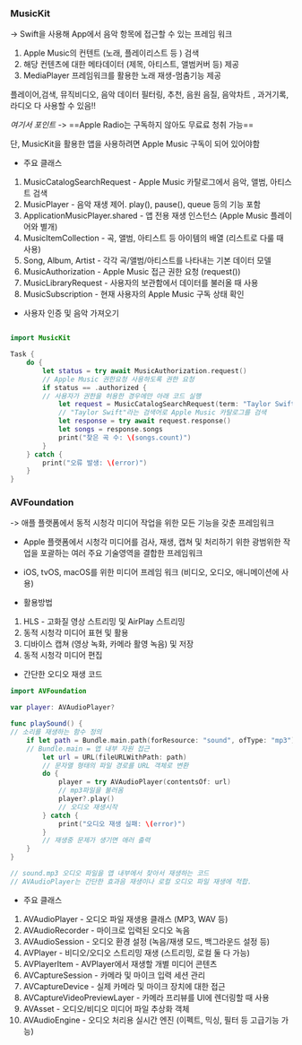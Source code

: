 

### MusicKit

-> Swift을 사용해 App에서 음악 항목에 접근할 수 있는 프레임 워크

1) Apple Music의 컨텐트 (노래, 플레이리스트 등 ) 검색
2) 해당 컨텐츠에 대한 메타데이터 (제목, 아티스트, 앨범커버 등) 제공
3) MediaPlayer 프레임워크를 활용한 노래 재생-멈춤기능 제공

플레이어,검색, 뮤직비디오, 음악 데이터 필터링, 추천, 음원 음질, 음악차트 , 과거기록, 라디오
다 사용할 수 있음!!

*여기서 포인트*
-> ==Apple Radio는 구독하지 않아도 무료료 청취 가능==


단, MusicKit을 활용한 앱을 사용하려면 Apple Music 구독이 되어 있어야함


- 주요 클래스
  
1) MusicCatalogSearchRequest - Apple Music 카탈로그에서 음악, 앨범, 아티스트 검색
2) MusicPlayer - 음악 재생 제어. play(), pause(), queue 등의 기능 포함
3) ApplicationMusicPlayer.shared - 앱 전용 재생 인스턴스 (Apple Music 플레이어와 별개)
4) MusicItemCollection - 곡, 앨범, 아티스트 등 아이템의 배열 (리스트로 다룰 때 사용)
5) Song, Album, Artist - 각각 곡/앨범/아티스트를 나타내는 기본 데이터 모델
6) MusicAuthorization - Apple Music 접근 권한 요청 (request())
7) MusicLibraryRequest - 사용자의 보관함에서 데이터를 불러올 때 사용
8) MusicSubscription - 현재 사용자의 Apple Music 구독 상태 확인



- 사용자 인증 및 음악 가져오기

``` swift

import MusicKit

Task {
    do {
        let status = try await MusicAuthorization.request()
        // Apple Music 권한요청 사용하도록 권한 요청
        if status == .authorized {
        // 사용자가 권한을 허용한 경우에만 아래 코드 실행
            let request = MusicCatalogSearchRequest(term: "Taylor Swift", types: [Song.self])
            // "Taylor Swift"라는 검색어로 Apple Music 카탈로그를 검색
            let response = try await request.response()
            let songs = response.songs
            print("찾은 곡 수: \(songs.count)")
        }
    } catch {
        print("오류 발생: \(error)")
    }
}

```






### AVFoundation

-> 애플 플랫폼에서 동적 시청각 미디어 작업을 위한 모든 기능을 갖춘 프레임워크
- Apple 플랫폼에서 시청각 미디어를 검사, 재생, 캡쳐 및 처리하기 위한 광범위한 작업을 포괄하는 여러 주요 기술영역을 결합한 프레임워크
- iOS, tvOS, macOS를 위한 미디어 프레임 워크 (비디오, 오디오, 애니메이션에 사용)

- 활용방법
1) HLS - 고화질 영상 스트리밍 및 AirPlay 스트리밍
2) 동적 시청각 미디어 표현 및 활용
3) 디바이스 캡쳐 (영상 녹화, 카메라 활영 녹음) 및 저장
4) 동적 시청각 미디어 편집



- 간단한 오디오 재생 코드

```swift
import AVFoundation

var player: AVAudioPlayer?

func playSound() {
// 소리를 재생하는 함수 정의
    if let path = Bundle.main.path(forResource: "sound", ofType: "mp3") {
    // Bundle.main = 앱 내부 자원 접근
        let url = URL(fileURLWithPath: path)
        // 문자열 형태의 파일 경로를 URL 객체로 변환
        do {
            player = try AVAudioPlayer(contentsOf: url)
            // mp3파일을 불러옴
            player?.play()
            // 오디오 재생시작
        } catch {
            print("오디오 재생 실패: \(error)")
        }
        // 재생중 문제가 생기면 애러 출력
    }
}

// sound.mp3 오디오 파일을 앱 내부에서 찾아서 재생하는 코드
// AVAudioPlayer는 간단한 효과음 재생이나 로컬 오디오 파일 재생에 적합.
```


- 주요 클래스 

1) AVAudioPlayer - 오디오 파일 재생용 클래스 (MP3, WAV 등)
2) AVAudioRecorder - 마이크로 입력된 오디오 녹음
3) AVAudioSession - 오디오 환경 설정 (녹음/재생 모드, 백그라운드 설정 등)
4) AVPlayer - 비디오/오디오 스트리밍 재생 (스트리밍, 로컬 둘 다 가능)
5) AVPlayerItem - AVPlayer에서 재생할 개별 미디어 콘텐츠
6) AVCaptureSession - 카메라 및 마이크 입력 세션 관리
7) AVCaptureDevice - 실제 카메라 및 마이크 장치에 대한 접근
8) AVCaptureVideoPreviewLayer - 카메라 프리뷰를 UI에 렌더링할 때 사용
9) AVAsset - 오디오/비디오 미디어 파일 추상화 객체
10) AVAudioEngine - 오디오 처리용 실시간 엔진 (이펙트, 믹싱, 필터 등 고급기능 가능)